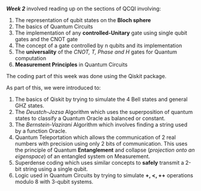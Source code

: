 **_Week 2_** involved reading up on the sections of QCQI involving:

1) The representation of qubit states on the **Bloch sphere**
2) The basics of Quantum Circuits
3) The implementation of any **controlled-Unitary** gate using single qubit gates and the CNOT gate
4) The concept of a gate controlled by n qubits and its implementation
5) The **universality** of the _CNOT, T, Phase and H_ gates for Quantum computation
6) **Measurement Principles** in Quantum Circuits

The coding part of this week was done using the Qiskit package.

As part of this, we were introduced to:
1) The basics of Qiskit by trying to simulate the 4 Bell states and general GHZ states.
2) The _Deustch-Jozsa_ Algorithm which uses the superposition of quantum states to classify a Quantum Oracle as balanced or constant.
3) The _Bernstein-Vazirani_ Algorithm which involves finding a string used by a function Oracle.
4) Quantum Teleportation which allows the communication of 2 real numbers with precision using only 2 bits of communication. This uses the principle of Quantum **Entanglement** and collapse (_projection onto an eigenspace_) of an entangled system on Measurement.
5) Superdense coding which uses similar concepts to **safely** transmit a 2-bit string using a single qubit.
6) Logic used in Quantum Circuits by trying to simulate **+, <, ++** operations modulo 8 with 3-qubit systems.
